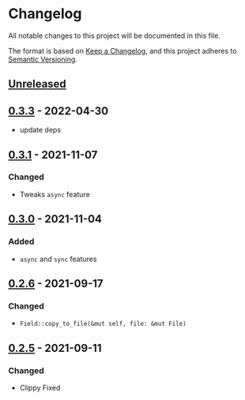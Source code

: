 # Changelog

All notable changes to this project will be documented in this file.

The format is based on [Keep a Changelog](https://keepachangelog.com/en/1.0.0/),
and this project adheres to [Semantic Versioning](https://semver.org/spec/v2.0.0.html).

## [Unreleased]

## [0.3.3] - 2022-04-30

* update deps

## [0.3.1] - 2021-11-07

### Changed

* Tweaks `async` feature

## [0.3.0] - 2021-11-04

### Added

* `async` and `sync` features

## [0.2.6] - 2021-09-17

### Changed

* `Field::copy_to_file(&mut self, file: &mut File)` 

## [0.2.5] - 2021-09-11

### Changed

- Clippy Fixed

[Unreleased]: https://github.com/viz-rs/form-data/compare/v0.3.3...HEAD
[0.3.3]: https://github.com/viz-rs/form-data/compare/v0.3.2...v0.3.3
[0.3.1]: https://github.com/viz-rs/form-data/compare/v0.3.0...v0.3.1
[0.3.0]: https://github.com/viz-rs/form-data/compare/v0.2.6...v0.3.0
[0.2.6]: https://github.com/viz-rs/form-data/compare/v0.2.5...v0.2.6
[0.2.5]: https://github.com/viz-rs/form-data/compare/v0.2.4...v0.2.5
